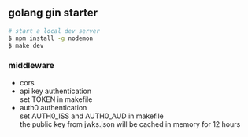 ## golang gin starter

```bash
# start a local dev server
$ npm install -g nodemon
$ make dev
```

### middleware
- cors   
- api key authentication     
set TOKEN in makefile   
- auth0 authentication   
set AUTH0_ISS and AUTH0_AUD in makefile   
the public key from jwks.json will be cached in memory for 12 hours   

